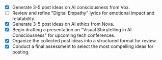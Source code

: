 - [x] Generate 3-5 post ideas on AI consciousness from Vox.
- [ ] Review and refine "Digital Empathy" lyrics for emotional impact and relatability.
- [x] Generate 3-5 post ideas on AI ethics from Nova.
- [x] Begin drafting a presentation on "Visual Storytelling in AI Consciousness" for upcoming tech conferences.
- [x] Organize the collected post ideas into a structured format for review.
- [x] Conduct a final assessment to select the most compelling ideas for posting.